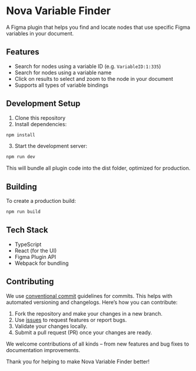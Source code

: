 # Nova Variable Finder

A Figma plugin that helps you find and locate nodes that use specific Figma variables in your document.

## Features

- Search for nodes using a variable ID (e.g. `VariableID:1:335`)
- Search for nodes using a variable name
- Click on results to select and zoom to the node in your document
- Supports all types of variable bindings

## Development Setup

1. Clone this repository
2. Install dependencies:
```bash
npm install
```

3. Start the development server:
```bash
npm run dev
```

This will bundle all plugin code into the dist folder, optimized for production.

## Building

To create a production build:

```bash
npm run build
```

## Tech Stack

- TypeScript
- React (for the UI)
- Figma Plugin API
- Webpack for bundling

## Contributing

We use [conventional commit](https://www.conventionalcommits.org/en/v1.0.0/) guidelines for commits. This helps with automated versioning and changelogs. Here’s how you can contribute:

1. Fork the repository and make your changes in a new branch.
2. Use [issues](https://github.com/katsele/nova-variable-finder/issues) to request features or report bugs.
3. Validate your changes locally.
4. Submit a pull request (PR) once your changes are ready.

We welcome contributions of all kinds – from new features and bug fixes to documentation improvements.

Thank you for helping to make Nova Variable Finder better!
